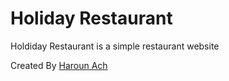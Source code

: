# Holiday Restaurant

Holdiday Restaurant is a simple restaurant website

Created By [Haroun Ach](https://harounach.github.io/)
